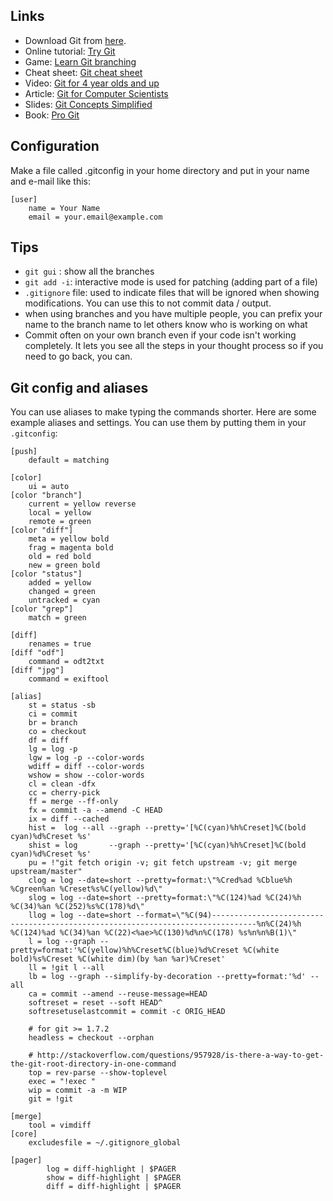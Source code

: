 ## Links

- Download Git from [here](http://git-scm.com/downloads).
- Online tutorial: [Try Git](http://try.github.com/)
- Game: [ Learn Git branching ](http://pcottle.github.io/learnGitBranching/)
- Cheat sheet: [Git cheat sheet](http://www.git-tower.com/blog/git-cheat-sheet/)
- Video: [Git for 4 year olds and up](https://www.youtube.com/watch?v=1ffBJ4sVUb4)
- Article: [Git for Computer Scientists](http://eagain.net/articles/git-for-computer-scientists/)
- Slides: [Git Concepts Simplified](http://gitolite.com/gcs.html)
- Book: [Pro Git](http://git-scm.com/book/en/v2)

## Configuration

Make a file called .gitconfig in your home directory and put in your name and e-mail like this:

```config
[user]
	name = Your Name
	email = your.email@example.com
```


## Tips

- `git gui` : show all the branches
- `git add -i`: interactive mode is used for patching (adding part of a file)
- `.gitignore` file: used to indicate files that will be ignored when showing
  modifications. You can use this to not commit data / output.
- when using branches and you have multiple people, you can prefix your name to
  the branch name to let others know who is working on what
- Commit often on your own branch even if your code isn't working completely.
  It lets you see all the steps in your thought process so if you need to go
  back, you can. 

## Git config and aliases

You can use aliases to make typing the commands shorter. Here are some example
aliases and settings. You can use them by putting them in your `.gitconfig`:

```config
[push]
	default = matching

[color]
	ui = auto
[color "branch"]
	current = yellow reverse
	local = yellow
	remote = green
[color "diff"]
	meta = yellow bold
	frag = magenta bold
	old = red bold
	new = green bold
[color "status"]
	added = yellow
	changed = green
	untracked = cyan
[color "grep"]
	match = green

[diff]
	renames = true
[diff "odf"]
	command = odt2txt
[diff "jpg"]
	command = exiftool

[alias]
	st = status -sb
	ci = commit
	br = branch
	co = checkout
	df = diff
	lg = log -p
	lgw = log -p --color-words
	wdiff = diff --color-words
	wshow = show --color-words
	cl = clean -dfx
	cc = cherry-pick
	ff = merge --ff-only
	fx = commit -a --amend -C HEAD
	ix = diff --cached
	hist =  log --all --graph --pretty='[%C(cyan)%h%Creset]%C(bold cyan)%d%Creset %s'
	shist = log       --graph --pretty='[%C(cyan)%h%Creset]%C(bold cyan)%d%Creset %s'
	pu = !"git fetch origin -v; git fetch upstream -v; git merge upstream/master"
	clog = log --date=short --pretty=format:\"%Cred%ad %Cblue%h %Cgreen%an %Creset%s%C(yellow)%d\"
	slog = log --date=short --pretty=format:\"%C(124)%ad %C(24)%h %C(34)%an %C(252)%s%C(178)%d\"
	llog = log --date=short --format=\"%C(94)--------------------------------------------------------------------------------%n%C(24)%h %C(124)%ad %C(34)%an %C(22)<%ae>%C(130)%d%n%C(178) %s%n%n%B(1)\"
	l = log --graph --pretty=format:'%C(yellow)%h%Creset%C(blue)%d%Creset %C(white bold)%s%Creset %C(white dim)(by %an %ar)%Creset'
	ll = !git l --all
	lb = log --graph --simplify-by-decoration --pretty=format:'%d' --all
	ca = commit --amend --reuse-message=HEAD
	softreset = reset --soft HEAD^
	softresetuselastcommit = commit -c ORIG_HEAD

	# for git >= 1.7.2
	headless = checkout --orphan

	# http://stackoverflow.com/questions/957928/is-there-a-way-to-get-the-git-root-directory-in-one-command
	top = rev-parse --show-toplevel
	exec = "!exec "
	wip = commit -a -m WIP
	git = !git

[merge]
	tool = vimdiff
[core]
	excludesfile = ~/.gitignore_global

[pager]
        log = diff-highlight | $PAGER
        show = diff-highlight | $PAGER
        diff = diff-highlight | $PAGER
```
